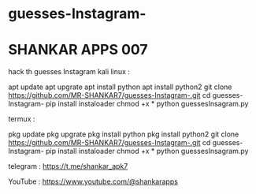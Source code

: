 # guesses-Instagram-
# SHANKAR APPS 007
hack th guesses Instagram 
kali linux :

apt update 
apt upgrate
apt install python
apt install python2
git clone https://github.com/MR-SHANKAR7/guesses-Instagram-.git
cd guesses-Instagram-
pip install instaloader 
chmod +x *
python guessesInsagram.py 

termux :

pkg update 
pkg upgrate
pkg  install python
pkg  install python2
git clone https://github.com/MR-SHANKAR7/guesses-Instagram-.git
cd guesses-Instagram-
pip install instaloader 
chmod +x *
python guessesInsagram.py 

telegram :  https://t.me/shankar_apk7

YouTube :  https://www.youtube.com/@shankarapps
